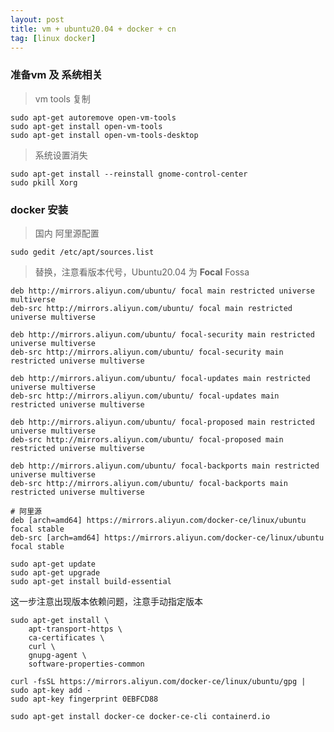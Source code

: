 ```yaml
---
layout: post
title: vm + ubuntu20.04 + docker + cn
tag: [linux docker]
---
```


### 准备vm 及 系统相关
> vm tools 复制
```shell script
sudo apt-get autoremove open-vm-tools
sudo apt-get install open-vm-tools
sudo apt-get install open-vm-tools-desktop
```

> 系统设置消失
```shell script
sudo apt-get install --reinstall gnome-control-center
sudo pkill Xorg
```

### docker 安装


> 国内 阿里源配置 

```shell script
sudo gedit /etc/apt/sources.list
```
> 替换，注意看版本代号，Ubuntu20.04 为 **Focal**  Fossa
```text
deb http://mirrors.aliyun.com/ubuntu/ focal main restricted universe multiverse
deb-src http://mirrors.aliyun.com/ubuntu/ focal main restricted universe multiverse

deb http://mirrors.aliyun.com/ubuntu/ focal-security main restricted universe multiverse
deb-src http://mirrors.aliyun.com/ubuntu/ focal-security main restricted universe multiverse

deb http://mirrors.aliyun.com/ubuntu/ focal-updates main restricted universe multiverse
deb-src http://mirrors.aliyun.com/ubuntu/ focal-updates main restricted universe multiverse

deb http://mirrors.aliyun.com/ubuntu/ focal-proposed main restricted universe multiverse
deb-src http://mirrors.aliyun.com/ubuntu/ focal-proposed main restricted universe multiverse

deb http://mirrors.aliyun.com/ubuntu/ focal-backports main restricted universe multiverse
deb-src http://mirrors.aliyun.com/ubuntu/ focal-backports main restricted universe multiverse

# 阿里源
deb [arch=amd64] https://mirrors.aliyun.com/docker-ce/linux/ubuntu focal stable
deb-src [arch=amd64] https://mirrors.aliyun.com/docker-ce/linux/ubuntu focal stable
```
```shell script
sudo apt-get update
sudo apt-get upgrade
sudo apt-get install build-essential
```
这一步注意出现版本依赖问题，注意手动指定版本
```shell script
sudo apt-get install \
    apt-transport-https \
    ca-certificates \
    curl \
    gnupg-agent \
    software-properties-common
```

```shell script
curl -fsSL https://mirrors.aliyun.com/docker-ce/linux/ubuntu/gpg | sudo apt-key add -
sudo apt-key fingerprint 0EBFCD88
```

```shell script
sudo apt-get install docker-ce docker-ce-cli containerd.io
```







